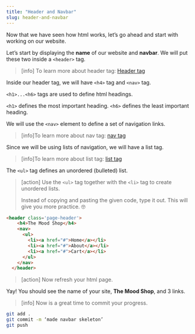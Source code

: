 ```yaml
---
title: "Header and Navbar"
slug: header-and-navbar
---
```



Now that we have seen how html works, let’s go ahead and start with working on our website.

Let’s start by displaying the **name** of our website and **navbar**.
We will put these two inside a ```<header>``` tag.

>[info] To learn more about header tag: [Header tag](https://www.w3schools.com/tags/tag_header.asp)

Inside our header tag, we will have ```<h4>``` tag and ```<nav>``` tag.

```<h1>...<h6>``` tags are used to define html headings.

```<h1>``` defines the most important heading. ```<h6>``` defines the least important heading.

We will use the ```<nav>``` element to define a set of navigation links.
>[info]To learn more about nav tag: [nav tag](https://www.w3schools.com/tags/tag_nav.asp)

Since we will be using lists of navigation, we will have a list tag.
>[info]To learn more about list tag: [list tag](https://www.w3schools.com/html/html_lists.asp)

The ```<ul>``` tag defines an unordered (bulleted) list.

>[action] Use the ```<ul>``` tag together with the ```<li>``` tag to create unordered lists.
>
>  Instead of copying and pasting the given code, type it out. This will give you more practice. 🤓
>
```html
<header class='page-header'>
    <h4>The Mood Shop</h4>
    <nav>
      <ul>
        <li><a href="#">Home</a></li>
        <li><a href="#">About</a></li>
        <li><a href="#">Cart</a></li>
      </ul>
    </nav>
  </header>
```

<!-- -->

>[action] Now refresh your html page.

Yay! You should see the name of your site, **The Mood Shop**, and 3 links.

>[info] Now is a great time to commit your progress.
>
```bash
git add .
git commit -m ‘made navbar skeleton’
git push
```
